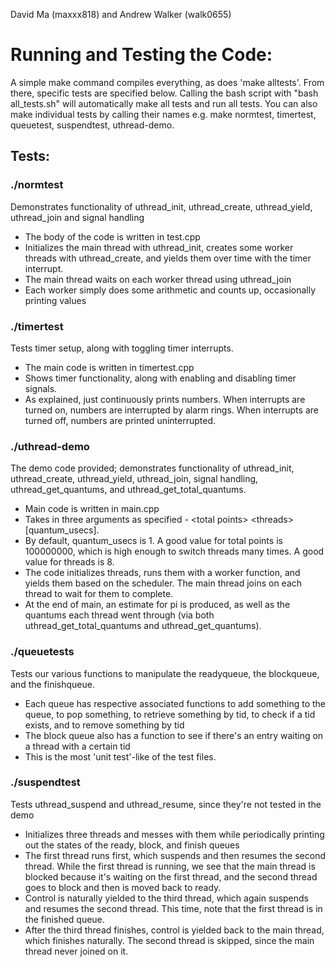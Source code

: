 David Ma (maxxx818) and Andrew Walker (walk0655)

# Running and Testing the Code:
A simple make command compiles everything, as does 'make alltests'. From there, specific tests are specified below.
Calling the bash script with "bash all_tests.sh" will automatically make all tests and run all tests.
You can also make individual tests by calling their names e.g. make normtest, timertest, queuetest, suspendtest, uthread-demo.

## Tests:
### ./normtest
Demonstrates functionality of uthread_init, uthread_create, uthread_yield, uthread_join and signal handling
- The body of the code is written in test.cpp
- Initializes the main thread with uthread_init, creates some worker threads with uthread_create, and yields them over time with the timer interrupt.
- The main thread waits on each worker thread using uthread_join
- Each worker simply does some arithmetic and counts up, occasionally printing values

### ./timertest
Tests timer setup, along with toggling timer interrupts.
- The main code is written in timertest.cpp
- Shows timer functionality, along with enabling and disabling timer signals.
- As explained, just continuously prints numbers. When interrupts are turned on, numbers are interrupted by alarm rings. When interrupts are turned off, numbers are printed uninterrupted.

### ./uthread-demo
The demo code provided; demonstrates functionality of uthread_init, uthread_create, uthread_yield, uthread_join, signal handling, uthread_get_quantums, and uthread_get_total_quantums.
- Main code is written in main.cpp
- Takes in three arguments as specified - \<total points\> \<threads\> [quantum_usecs].
- By default, quantum_usecs is 1. A good value for total points is 100000000, which is high enough to switch threads many times. A good value for threads is 8.
- The code initializes threads, runs them with a worker function, and yields them based on the scheduler. The main thread joins on each thread to wait for them to complete.
- At the end of main, an estimate for pi is produced, as well as the quantums each thread went through (via both uthread_get_total_quantums and uthread_get_quantums).

### ./queuetests
Tests our various functions to manipulate the readyqueue, the blockqueue, and the finishqueue.
- Each queue has respective associated functions to add something to the queue, to pop something, to retrieve something by tid, to check if a tid exists, and to remove something by tid
- The block queue also has a function to see if there's an entry waiting on a thread with a certain tid
- This is the most 'unit test'-like of the test files.

### ./suspendtest
Tests uthread_suspend and uthread_resume, since they're not tested in the demo
- Initializes three threads and messes with them while periodically printing out the states of the ready, block, and finish queues
- The first thread runs first, which suspends and then resumes the second thread. While the first thread is running, we see that the main thread is blocked because it's waiting on the first thread, and the second thread goes to block and then is moved back to ready.
- Control is naturally yielded to the third thread, which again suspends and resumes the second thread. This time, note that the first thread is in the finished queue.
- After the third thread finishes, control is yielded back to the main thread, which finishes naturally. The second thread is skipped, since the main thread never joined on it.
